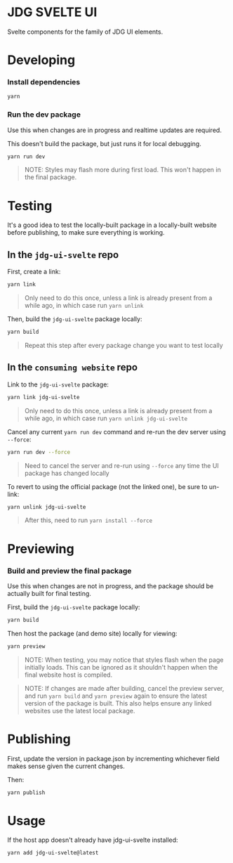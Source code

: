 # JDG SVELTE UI
Svelte components for the family of JDG UI elements.

# Developing

### Install dependencies

```bash
yarn
```

### Run the dev package
Use this when changes are in progress and realtime updates are required. 

This doesn't build the package, but just runs it for local debugging.
```bash
yarn run dev
```

> NOTE: Styles may flash more during first load. This won't happen in the final package.

# Testing

It's a good idea to test the locally-built package in a locally-built website before publishing, to make sure everything is working.

## In the `jdg-ui-svelte` repo

First, create a link:
```bash
yarn link
```
> Only need to do this once, unless a link is already present from a while ago, in which case run ```yarn unlink``` 

Then, build the `jdg-ui-svelte` package locally:
```bash
yarn build
```
> Repeat this step after every package change you want to test locally

## In the `consuming website` repo
Link to the `jdg-ui-svelte` package:
```bash
yarn link jdg-ui-svelte
```
> Only need to do this once, unless a link is already present from a while ago, in which case run ```yarn unlink jdg-ui-svelte```

Cancel any current ```yarn run dev``` command and re-run the dev server using ```--force```:
```bash
yarn run dev --force
```
> Need to cancel the server and re-run using `--force` any time the UI package has changed locally

To revert to using the official package (not the linked one), be sure to un-link:

```bash
yarn unlink jdg-ui-svelte
```
> After this, need to run ```yarn install --force```

# Previewing

### Build and preview the final package
Use this when changes are not in progress, and the package should be actually built for final testing.

First, build the `jdg-ui-svelte` package locally:

```bash
yarn build
```
Then host the package (and demo site) locally for viewing:
```bash
yarn preview
```
> NOTE: When testing, you may notice that styles flash when the page initially loads. This can be ignored as it shouldn't happen when the final website host is compiled.

> NOTE: If changes are made after building, cancel the preview server, and run `yarn build` and `yarn preview` again to ensure the latest version of the package is built. This also helps ensure any linked websites use the latest local package.

# Publishing
First, update the version in package.json by incrementing whichever field makes sense given the current changes.

Then:
```bash
yarn publish
```

# Usage
If the host app doesn't already have jdg-ui-svelte installed:
```bash
yarn add jdg-ui-svelte@latest